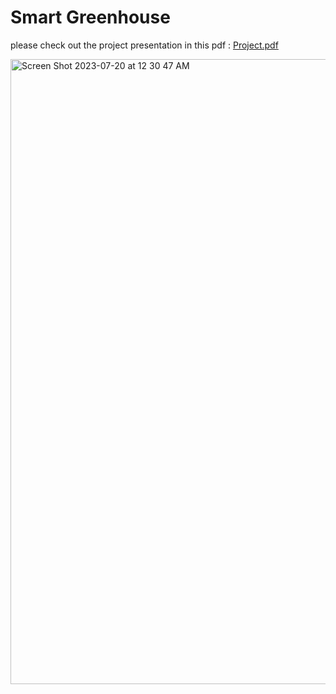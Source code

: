 # Smart Greenhouse 

please check out the project presentation in this pdf : [Project.pdf](https://github.com/Ayyoub-ESSADEQ/Projet-de-prise-en-main/files/12100798/Projets.de.prise.en.main.nouveau.pdf)


<img width="1000" alt="Screen Shot 2023-07-20 at 12 30 47 AM" src="https://github.com/Ayyoub-ESSADEQ/Projet-de-prise-en-main/assets/44840345/a5bd3a8f-913e-48a0-a302-c404f6e6cef4">

